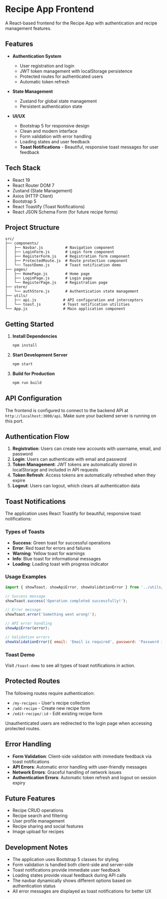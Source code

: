 # Recipe App Frontend

A React-based frontend for the Recipe App with authentication and recipe management features.

## Features

- **Authentication System**
  - User registration and login
  - JWT token management with localStorage persistence
  - Protected routes for authenticated users
  - Automatic token refresh

- **State Management**
  - Zustand for global state management
  - Persistent authentication state

- **UI/UX**
  - Bootstrap 5 for responsive design
  - Clean and modern interface
  - Form validation with error handling
  - Loading states and user feedback
  - **Toast Notifications** - Beautiful, responsive toast messages for user feedback

## Tech Stack

- React 19
- React Router DOM 7
- Zustand (State Management)
- Axios (HTTP Client)
- Bootstrap 5
- React Toastify (Toast Notifications)
- React JSON Schema Form (for future recipe forms)

## Project Structure

```
src/
├── components/
│   ├── Navbar.js          # Navigation component
│   ├── LoginForm.js       # Login form component
│   ├── RegisterForm.js    # Registration form component
│   ├── ProtectedRoute.js  # Route protection component
│   └── ToastDemo.js       # Toast notification demo
├── pages/
│   ├── HomePage.js        # Home page
│   ├── LoginPage.js       # Login page
│   └── RegisterPage.js    # Registration page
├── store/
│   └── authStore.js       # Authentication state management
├── utils/
│   ├── api.js            # API configuration and interceptors
│   └── toast.js          # Toast notification utilities
└── App.js                # Main application component
```

## Getting Started

1. **Install Dependencies**
   ```bash
   npm install
   ```

2. **Start Development Server**
   ```bash
   npm start
   ```

3. **Build for Production**
   ```bash
   npm run build
   ```

## API Configuration

The frontend is configured to connect to the backend API at `http://localhost:3000/api`. Make sure your backend server is running on this port.

## Authentication Flow

1. **Registration**: Users can create new accounts with username, email, and password
2. **Login**: Users can authenticate with email and password
3. **Token Management**: JWT tokens are automatically stored in localStorage and included in API requests
4. **Token Refresh**: Access tokens are automatically refreshed when they expire
5. **Logout**: Users can logout, which clears all authentication data

## Toast Notifications

The application uses React Toastify for beautiful, responsive toast notifications:

### Types of Toasts
- **Success**: Green toast for successful operations
- **Error**: Red toast for errors and failures
- **Warning**: Yellow toast for warnings
- **Info**: Blue toast for informational messages
- **Loading**: Loading toast with progress indicator

### Usage Examples
```javascript
import { showToast, showApiError, showValidationError } from '../utils/toast';

// Success message
showToast.success('Operation completed successfully!');

// Error message
showToast.error('Something went wrong!');

// API error handling
showApiError(error);

// Validation errors
showValidationError({ email: 'Email is required', password: 'Password is too short' });
```

### Toast Demo
Visit `/toast-demo` to see all types of toast notifications in action.

## Protected Routes

The following routes require authentication:
- `/my-recipes` - User's recipe collection
- `/add-recipe` - Create new recipe form
- `/edit-recipe/:id` - Edit existing recipe form

Unauthenticated users are redirected to the login page when accessing protected routes.

## Error Handling

- **Form Validation**: Client-side validation with immediate feedback via toast notifications
- **API Errors**: Automatic error handling with user-friendly messages
- **Network Errors**: Graceful handling of network issues
- **Authentication Errors**: Automatic token refresh and logout on session expiry

## Future Features

- Recipe CRUD operations
- Recipe search and filtering
- User profile management
- Recipe sharing and social features
- Image upload for recipes

## Development Notes

- The application uses Bootstrap 5 classes for styling
- Form validation is handled both client-side and server-side
- Toast notifications provide immediate user feedback
- Loading states provide visual feedback during API calls
- The navbar dynamically shows different options based on authentication status
- All error messages are displayed as toast notifications for better UX
